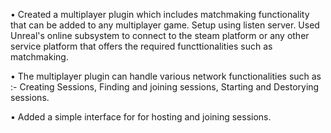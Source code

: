 • Created a multiplayer plugin which includes matchmaking functionality that can be added to any multiplayer game. Setup using listen server. Used Unreal's online subsystem to connect to the steam platform or any other service platform that offers the required functtionalities such as matchmaking.

• The multiplayer plugin can handle various network functionalities such as :- Creating Sessions, Finding and joining sessions, Starting and Destorying sessions.

• Added a simple interface for for hosting and joining sessions.
